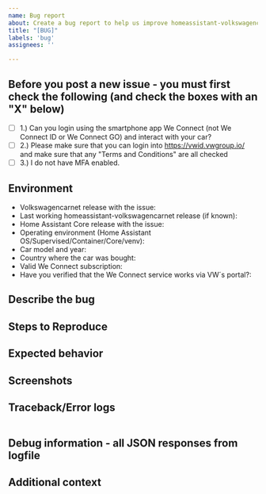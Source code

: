 ```yaml
---
name: Bug report
about: Create a bug report to help us improve homeassistant-volkswagencarnet
title: "[BUG]"
labels: 'bug'
assignees: ''

---
```


<!-- Please READ THIS FIRST

Before opening a new issue, please check if a similar one is already open

DO NOT DELETE ANY TEXT from this template! Otherwise, your issue may be closed without comment.

Please check if the bug is already reported and add more information there instead of creating a new report.

-->

## Before you post a new issue - you must first check the following (and check the boxes with an "X" below)
- [ ] 1.) Can you login using the smartphone app We Connect (not We Connect ID or We Connect GO) and interact with your car?
- [ ] 2.) Please make sure that you can login into https://vwid.vwgroup.io/ and make sure that any "Terms and Conditions" are all checked
- [ ] 3.) I do not have MFA enabled.

## Environment

- Volkswagencarnet release with the issue:
- Last working homeassistant-volkswagencarnet release (if known):
- Home Assistant Core release with the issue:
- Operating environment (Home Assistant OS/Supervised/Container/Core/venv):
- Car model and year:
- Country where the car was bought:
- Valid We Connect subscription:
- Have you verified that the We Connect service works via VW´s portal?:

## Describe the bug
<!--
  Make a brief description of the problem you are experiencing
-->


## Steps to Reproduce
<!--
  Please list the steps needed to reproduce the issue
-->


## Expected behavior
<!--
  Insert a brief description of the expected behavior is
-->


## Screenshots
<!--
  If applicable, add screenshots to help explain your problem.
-->


## Traceback/Error logs
<!--
  If you come across any trace or error logs, please provide them.
-->

```txt

```

## Debug information - all JSON responses from logfile
<!--
  Turn on debug and post the results here: Paste in you link with all debug information, save to text file or use https://www.pastebin.org/
-->

## Additional context
<!--
  Add any other context about the problem here.
-->
